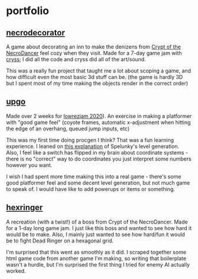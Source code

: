 # portfolio

## [necrodecorator](https://pancelor.itch.io/necrodecorator)

A game about decorating an inn to make the denizens from [Crypt of the NecroDancer](https://braceyourselfgames.com/crypt-of-the-necrodancer/) feel cozy when they visit. Made for a 7-day game jam with [cryss](twitter.com/princryss); I did all the code and cryss did all of the art/sound.

This was a really fun project that taught me a lot about scoping a game, and how difficult even the most basic 3d stuff can be. (the game is hardly 3D but I spent most of my time making the objects render in the correct order)

## [upgo](https://pancelor.itch.io/upgo)

Made over 2 weeks for [lowrezjam 2020](https://itch.io/jam/lowrezjam-2020)). An exercise in making a platformer with "good game feel" (coyote frames, automatic x-adjustment when hitting the edge of an overhang, queued jump inputs, etc)

This was my first time doing procgen I think? That was a fun learning experience. I leaned on [this explanation](http://tinysubversions.com/spelunkyGen/) of Spelunky's level generation. Also, I feel like a switch has flipped in my brain about coordinate systems - there is no "correct" way to do coordinates you just interpret some numbers however you want.

I wish I had spent more time making this into a real game - there's some good platformer feel and some decent level generation, but not much game to speak of. I would have like to add powerups or items or something.

## [hexringer](https://pancelor.itch.io/hexringer)

A recreation (with a twist!) of a boss from Crypt of the NecroDancer. Made for a 1-day long game jam. I just like this boss and wanted to see how hard it would be to make. Also, I mainly just wanted to see how hard/fun it would be to fight Dead Ringer on a hexagonal grid.

I'm surprised that this went as smoothly as it did. I scraped together some html game code from another game I'm making, so writing that boilerplate wasn't a hurdle, but I'm surprised the first thing I tried for enemy AI actually worked.
